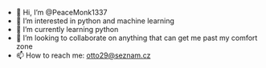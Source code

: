 - 👋 Hi, I’m @PeaceMonk1337
- 👀 I’m interested in python and machine learning
- 🌱 I’m currently learning python
- 💞️ I’m looking to collaborate on anything that can get me past my comfort zone
- 📫 How to reach me: otto29@seznam.cz

<!---
PeaceMonk1337/PeaceMonk1337 is a ✨ special ✨ repository because its `README.md` (this file) appears on your GitHub profile.
You can click the Preview link to take a look at your changes.
--->
